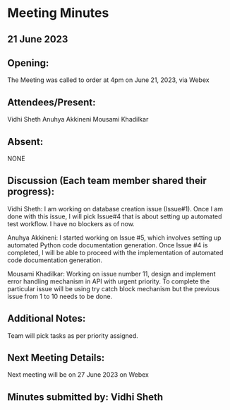 # Meeting Minutes 

## 21 June 2023

## Opening:
The Meeting was called to order at 4pm on June 21, 2023, via Webex

## Attendees/Present:
Vidhi Sheth
Anuhya Akkineni
Mousami Khadilkar

## Absent:
NONE

## Discussion (Each team member shared their progress):

Vidhi Sheth:
I am working on database creation issue (Issue#1). Once I am done with this issue, I will pick Issue#4 that is about setting up automated test workflow. I have no blockers as of now.

Anuhya Akkineni:
I started working on Issue #5, which involves setting up automated Python code documentation generation. Once Issue #4 is completed, I will be able to proceed with the implementation of automated code documentation generation.

Mousami Khadilkar:
Working on issue number 11, design and implement error handling mechanism in API with urgent priority. To complete the particular issue will be using try catch block mechanism but the previous issue from 1 to 10 needs to be done. 

## Additional Notes:
Team will pick tasks as per priority assigned.

## Next Meeting Details:
Next meeting will be on 27 June 2023 on Webex

## Minutes submitted by:  Vidhi Sheth